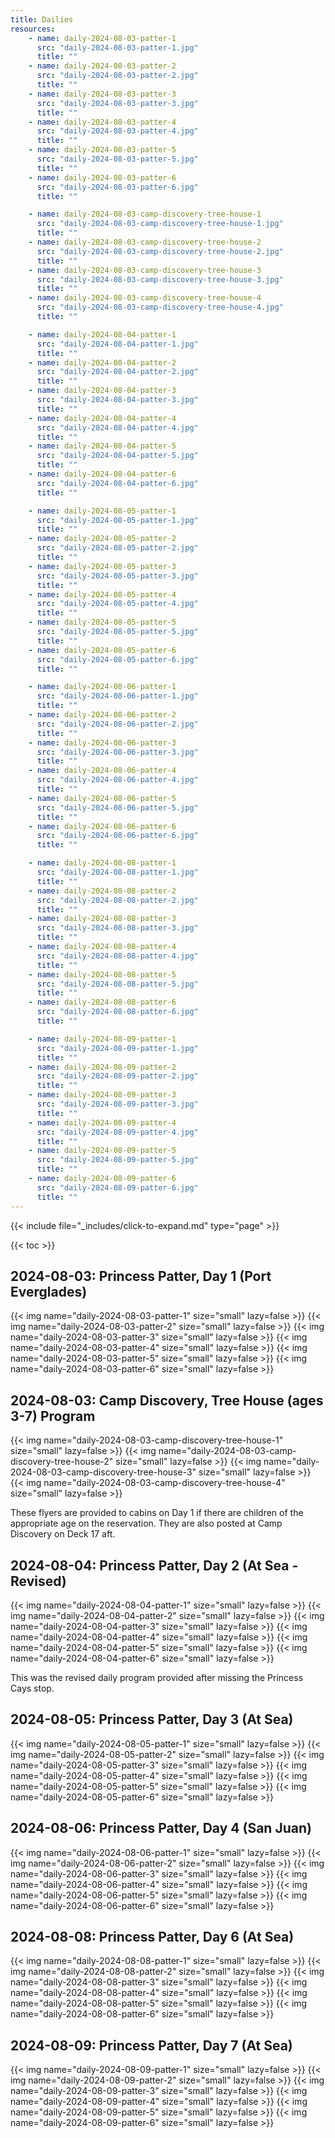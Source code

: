 ```yaml
---
title: Dailies
resources:
    - name: daily-2024-08-03-patter-1
      src: "daily-2024-08-03-patter-1.jpg"
      title: ""
    - name: daily-2024-08-03-patter-2
      src: "daily-2024-08-03-patter-2.jpg"
      title: ""
    - name: daily-2024-08-03-patter-3
      src: "daily-2024-08-03-patter-3.jpg"
      title: ""
    - name: daily-2024-08-03-patter-4
      src: "daily-2024-08-03-patter-4.jpg"
      title: ""
    - name: daily-2024-08-03-patter-5
      src: "daily-2024-08-03-patter-5.jpg"
      title: ""
    - name: daily-2024-08-03-patter-6
      src: "daily-2024-08-03-patter-6.jpg"
      title: ""

    - name: daily-2024-08-03-camp-discovery-tree-house-1
      src: "daily-2024-08-03-camp-discovery-tree-house-1.jpg"
      title: ""
    - name: daily-2024-08-03-camp-discovery-tree-house-2
      src: "daily-2024-08-03-camp-discovery-tree-house-2.jpg"
      title: ""
    - name: daily-2024-08-03-camp-discovery-tree-house-3
      src: "daily-2024-08-03-camp-discovery-tree-house-3.jpg"
      title: ""
    - name: daily-2024-08-03-camp-discovery-tree-house-4
      src: "daily-2024-08-03-camp-discovery-tree-house-4.jpg"
      title: ""

    - name: daily-2024-08-04-patter-1
      src: "daily-2024-08-04-patter-1.jpg"
      title: ""
    - name: daily-2024-08-04-patter-2
      src: "daily-2024-08-04-patter-2.jpg"
      title: ""
    - name: daily-2024-08-04-patter-3
      src: "daily-2024-08-04-patter-3.jpg"
      title: ""
    - name: daily-2024-08-04-patter-4
      src: "daily-2024-08-04-patter-4.jpg"
      title: ""
    - name: daily-2024-08-04-patter-5
      src: "daily-2024-08-04-patter-5.jpg"
      title: ""
    - name: daily-2024-08-04-patter-6
      src: "daily-2024-08-04-patter-6.jpg"
      title: ""

    - name: daily-2024-08-05-patter-1
      src: "daily-2024-08-05-patter-1.jpg"
      title: ""
    - name: daily-2024-08-05-patter-2
      src: "daily-2024-08-05-patter-2.jpg"
      title: ""
    - name: daily-2024-08-05-patter-3
      src: "daily-2024-08-05-patter-3.jpg"
      title: ""
    - name: daily-2024-08-05-patter-4
      src: "daily-2024-08-05-patter-4.jpg"
      title: ""
    - name: daily-2024-08-05-patter-5
      src: "daily-2024-08-05-patter-5.jpg"
      title: ""
    - name: daily-2024-08-05-patter-6
      src: "daily-2024-08-05-patter-6.jpg"
      title: ""

    - name: daily-2024-08-06-patter-1
      src: "daily-2024-08-06-patter-1.jpg"
      title: ""
    - name: daily-2024-08-06-patter-2
      src: "daily-2024-08-06-patter-2.jpg"
      title: ""
    - name: daily-2024-08-06-patter-3
      src: "daily-2024-08-06-patter-3.jpg"
      title: ""
    - name: daily-2024-08-06-patter-4
      src: "daily-2024-08-06-patter-4.jpg"
      title: ""
    - name: daily-2024-08-06-patter-5
      src: "daily-2024-08-06-patter-5.jpg"
      title: ""
    - name: daily-2024-08-06-patter-6
      src: "daily-2024-08-06-patter-6.jpg"
      title: ""

    - name: daily-2024-08-08-patter-1
      src: "daily-2024-08-08-patter-1.jpg"
      title: ""
    - name: daily-2024-08-08-patter-2
      src: "daily-2024-08-08-patter-2.jpg"
      title: ""
    - name: daily-2024-08-08-patter-3
      src: "daily-2024-08-08-patter-3.jpg"
      title: ""
    - name: daily-2024-08-08-patter-4
      src: "daily-2024-08-08-patter-4.jpg"
      title: ""
    - name: daily-2024-08-08-patter-5
      src: "daily-2024-08-08-patter-5.jpg"
      title: ""
    - name: daily-2024-08-08-patter-6
      src: "daily-2024-08-08-patter-6.jpg"
      title: ""

    - name: daily-2024-08-09-patter-1
      src: "daily-2024-08-09-patter-1.jpg"
      title: ""
    - name: daily-2024-08-09-patter-2
      src: "daily-2024-08-09-patter-2.jpg"
      title: ""
    - name: daily-2024-08-09-patter-3
      src: "daily-2024-08-09-patter-3.jpg"
      title: ""
    - name: daily-2024-08-09-patter-4
      src: "daily-2024-08-09-patter-4.jpg"
      title: ""
    - name: daily-2024-08-09-patter-5
      src: "daily-2024-08-09-patter-5.jpg"
      title: ""
    - name: daily-2024-08-09-patter-6
      src: "daily-2024-08-09-patter-6.jpg"
      title: ""
---
```


{{< include file="_includes/click-to-expand.md" type="page" >}}

{{< toc >}}

## 2024-08-03: Princess Patter, Day 1 (Port Everglades)

{{< img name="daily-2024-08-03-patter-1" size="small" lazy=false >}}
{{< img name="daily-2024-08-03-patter-2" size="small" lazy=false >}}
{{< img name="daily-2024-08-03-patter-3" size="small" lazy=false >}}
{{< img name="daily-2024-08-03-patter-4" size="small" lazy=false >}}
{{< img name="daily-2024-08-03-patter-5" size="small" lazy=false >}}
{{< img name="daily-2024-08-03-patter-6" size="small" lazy=false >}}

## 2024-08-03: Camp Discovery, Tree House (ages 3-7) Program

{{< img name="daily-2024-08-03-camp-discovery-tree-house-1" size="small" lazy=false >}}
{{< img name="daily-2024-08-03-camp-discovery-tree-house-2" size="small" lazy=false >}}
{{< img name="daily-2024-08-03-camp-discovery-tree-house-3" size="small" lazy=false >}}
{{< img name="daily-2024-08-03-camp-discovery-tree-house-4" size="small" lazy=false >}}

These flyers are provided to cabins on Day 1 if there are children of the appropriate age on the reservation.
They are also posted at Camp Discovery on Deck 17 aft.

## 2024-08-04: Princess Patter, Day 2 (At Sea - Revised)

{{< img name="daily-2024-08-04-patter-1" size="small" lazy=false >}}
{{< img name="daily-2024-08-04-patter-2" size="small" lazy=false >}}
{{< img name="daily-2024-08-04-patter-3" size="small" lazy=false >}}
{{< img name="daily-2024-08-04-patter-4" size="small" lazy=false >}}
{{< img name="daily-2024-08-04-patter-5" size="small" lazy=false >}}
{{< img name="daily-2024-08-04-patter-6" size="small" lazy=false >}}

This was the revised daily program provided after missing the Princess Cays stop.

## 2024-08-05: Princess Patter, Day 3 (At Sea)

{{< img name="daily-2024-08-05-patter-1" size="small" lazy=false >}}
{{< img name="daily-2024-08-05-patter-2" size="small" lazy=false >}}
{{< img name="daily-2024-08-05-patter-3" size="small" lazy=false >}}
{{< img name="daily-2024-08-05-patter-4" size="small" lazy=false >}}
{{< img name="daily-2024-08-05-patter-5" size="small" lazy=false >}}
{{< img name="daily-2024-08-05-patter-6" size="small" lazy=false >}}

## 2024-08-06: Princess Patter, Day 4 (San Juan)

{{< img name="daily-2024-08-06-patter-1" size="small" lazy=false >}}
{{< img name="daily-2024-08-06-patter-2" size="small" lazy=false >}}
{{< img name="daily-2024-08-06-patter-3" size="small" lazy=false >}}
{{< img name="daily-2024-08-06-patter-4" size="small" lazy=false >}}
{{< img name="daily-2024-08-06-patter-5" size="small" lazy=false >}}
{{< img name="daily-2024-08-06-patter-6" size="small" lazy=false >}}

## 2024-08-08: Princess Patter, Day 6 (At Sea)

{{< img name="daily-2024-08-08-patter-1" size="small" lazy=false >}}
{{< img name="daily-2024-08-08-patter-2" size="small" lazy=false >}}
{{< img name="daily-2024-08-08-patter-3" size="small" lazy=false >}}
{{< img name="daily-2024-08-08-patter-4" size="small" lazy=false >}}
{{< img name="daily-2024-08-08-patter-5" size="small" lazy=false >}}
{{< img name="daily-2024-08-08-patter-6" size="small" lazy=false >}}

## 2024-08-09: Princess Patter, Day 7 (At Sea)

{{< img name="daily-2024-08-09-patter-1" size="small" lazy=false >}}
{{< img name="daily-2024-08-09-patter-2" size="small" lazy=false >}}
{{< img name="daily-2024-08-09-patter-3" size="small" lazy=false >}}
{{< img name="daily-2024-08-09-patter-4" size="small" lazy=false >}}
{{< img name="daily-2024-08-09-patter-5" size="small" lazy=false >}}
{{< img name="daily-2024-08-09-patter-6" size="small" lazy=false >}}
